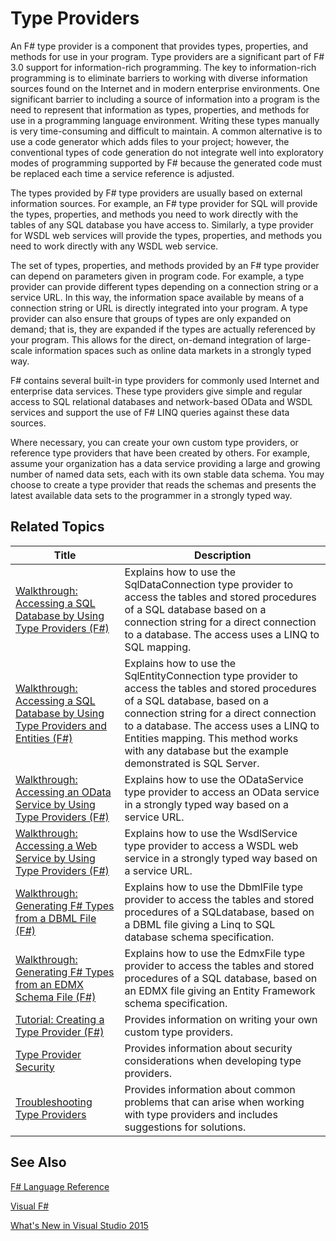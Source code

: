 # Type Providers

An F# type provider is a component that provides types, properties, and methods for use in your program. Type providers are a significant part of F# 3.0 support for information-rich programming. The key to information-rich programming is to eliminate barriers to working with diverse information sources found on the Internet and in modern enterprise environments. One significant barrier to including a source of information into a program is the need to represent that information as types, properties, and methods for use in a programming language environment. Writing these types manually is very time-consuming and difficult to maintain. A common alternative is to use a code generator which adds files to your project; however, the conventional types of code generation do not integrate well into exploratory modes of programming supported by F# because the generated code must be replaced each time a service reference is adjusted.

The types provided by F# type providers are usually based on external information sources. For example, an F# type provider for SQL will provide the types, properties, and methods you need to work directly with the tables of any SQL database you have access to. Similarly, a type provider for WSDL web services will provide the types, properties, and methods you need to work directly with any WSDL web service.

The set of types, properties, and methods provided by an F# type provider can depend on parameters given in program code. For example, a type provider can provide different types depending on a connection string or a service URL. In this way, the information space available by means of a connection string or URL is directly integrated into your program. A type provider can also ensure that groups of types are only expanded on demand; that is, they are expanded if the types are actually referenced by your program. This allows for the direct, on-demand integration of large-scale information spaces such as online data markets in a strongly typed way.

F# contains several built-in type providers for commonly used Internet and enterprise data services. These type providers give simple and regular access to SQL relational databases and network-based OData and WSDL services and support the use of F# LINQ queries against these data sources.

Where necessary, you can create your own custom type providers, or reference type providers that have been created by others. For example, assume your organization has a data service providing a large and growing number of named data sets, each with its own stable data schema. You may choose to create a type provider that reads the schemas and presents the latest available data sets to the programmer in a strongly typed way.


## Related Topics


|Title|Description|
|-----|-----------|
|[Walkthrough: Accessing a SQL Database by Using Type Providers &#40;F&#35;&#41;](Walkthrough%3A+Accessing+a+SQL+Database+by+Using+Type+Providers+28%F%2329%.md)|Explains how to use the SqlDataConnection type provider to access the tables and stored procedures of a SQL database based on a connection string for a direct connection to a database. The access uses a LINQ to SQL mapping.|
|[Walkthrough: Accessing a SQL Database by Using Type Providers and Entities &#40;F&#35;&#41;](Walkthrough%3A+Accessing+a+SQL+Database+by+Using+Type+Providers+and+Entities+28%F%2329%.md)|Explains how to use the SqlEntityConnection type provider to access the tables and stored procedures of a SQL database, based on a connection string for a direct connection to a database. The access uses a LINQ to Entities mapping. This method works with any database but the example demonstrated is SQL Server.|
|[Walkthrough: Accessing an OData Service by Using Type Providers &#40;F&#35;&#41;](Walkthrough%3A+Accessing+an+OData+Service+by+Using+Type+Providers+28%F%2329%.md)|Explains how to use the ODataService type provider to access an OData service in a strongly typed way based on a service URL.|
|[Walkthrough: Accessing a Web Service by Using Type Providers &#40;F&#35;&#41;](Walkthrough%3A+Accessing+a+Web+Service+by+Using+Type+Providers+28%F%2329%.md)|Explains how to use the WsdlService type provider to access a WSDL web service in a strongly typed way based on a service URL.|
|[Walkthrough: Generating F&#35; Types from a DBML File &#40;F&#35;&#41;](Walkthrough%3A+Generating+F%23+Types+from+a+DBML+File+28%F%2329%.md)|Explains how to use the DbmlFile type provider to access the tables and stored procedures of a SQLdatabase, based on a DBML file giving a Linq to SQL database schema specification.|
|[Walkthrough: Generating F&#35; Types from an EDMX Schema File &#40;F&#35;&#41;](Walkthrough%3A+Generating+F%23+Types+from+an+EDMX+Schema+File+28%F%2329%.md)|Explains how to use the EdmxFile type provider to access the tables and stored procedures of a SQL database, based on an EDMX file giving an Entity Framework schema specification.|
|[Tutorial: Creating a Type Provider &#40;F&#35;&#41;](Tutorial%3A+Creating+a+Type+Provider+28%F%2329%.md)|Provides information on writing your own custom type providers.|
|[Type Provider Security](Type+Provider+Security.md)|Provides information about security considerations when developing type providers.|
|[Troubleshooting Type Providers](Troubleshooting+Type+Providers.md)|Provides information about common problems that can arise when working with type providers and includes suggestions for solutions.|

## See Also
[F&#35; Language Reference](F%23+Language+Reference.md)

[Visual F&#35;](Visual+F%23.md)

[What's New in Visual Studio 2015](What%27s+New+in+Visual+Studio+2015.md)

